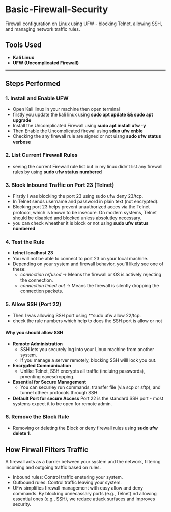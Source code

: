 # Basic-Firewall-Security
Firewall configuration on Linux using UFW - blocking Telnet, allowing SSH, and managing network traffic rules.

## Tools Used
- **Kali Linux**
- **UFW (Uncomplicated Firewall)**

---

## Steps Performed

### 1. Install and Enable UFW 
- Open Kali linux in your machine then open terminal
- firstly you update the kali linux using **sudo apt update && sudo apt upgrade**
- Install the Uncomplicated Firewall using **sudo apt install ufw -y**
- Then Enable the Uncomplicated firewal using **sduo ufw enble**
- Checking the any firewall rule are signed or not uisng **sudo ufw status verbose**

### 2. List Current Firewall Rules
 - seeing the current Firewall rule list but in my linux didn't list any firewall rules by using **sudo ufw status numbered**

### 3. Block Inbound Traffic on Port 23 (Telnet)
- Firstly I was blocking the port 23 using sudo ufw deny 23/tcp.
- In Telnet sends username and password in plain text (not encrypted).
- Blocking port 23 helps prevent unauthorized acces via the Telnet protocol, which is known to be insecure. On modern systems, Telnet should be disabled and blocked unless absolutley necessary.
- you can check wheather it is block or not using **sudo ufw status numbered**

### 4. Test the Rule
- **telnet localhost 23**
- You will not be able to connect to port 23 on your local machine.
- Depending on your system and firewall behavior, you'll likely see one of these:
   - *connection refused* -> Means the firewall or OS is actively rejecting the connection.
   - *connection timed out* -> Means the firewall is silently dropping the connection packets.

### 5. Allow SSH (Port 22)
- Then I was allowing SSH port using **sudo ufw allow 22/tcp.
- check the rule numbers which help to does the SSH port is allow or not
#### Why you should allow SSH
- **Remote Administration**
  - SSH lets you securely log into your Linux machine from another system.
  - If you manage a server remotely, blocking SSH willl lock you out.
- **Encrypted Communication**
    - Unlike Telnet, SSH encrypts all traffic (incluing passwords), prventing eavesdropping.
- **Essential for Secure Management**
    - You can securley run commands, transfer file (via scp or sftp), and tunnel otheer protocols through SSH.
- **Default Port for secure Access**
  Port 22 is the standard SSH port - most systems expect it to be open for remote admin.

### 6. Remove the Block Rule
- Removing or deleting the Block or deny firewall rules using **sudo ufw delete 1**.

## How Firwall Filters Traffic
A firewall acts as a barrier between your system and the network, filtering incoming and outgoing traffic based on rules.
- Inbound rules: Control traffic enetering your system.
- Outbound rules: Control traffic leaving your system.
- UFw simplifies firewall management with easy allow and deny commands.
By blocking unnecassary ports (e.g., Telnet) nd allowing essential ones (e.g., SSH), we reduce attack surfaces and improves security.
